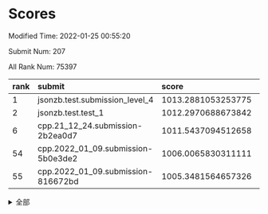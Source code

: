 # Scores

Modified Time: 2022-01-25 00:55:20

Submit Num: 207

All Rank Num: 75397

| rank |               submit               |       score        |       sigma        | pk_num |
| :--- | :--------------------------------- | :----------------- | :----------------- | :----- |
| 1    | jsonzb.test.submission_level_4     | 1013.2881053253775 | 0.8153451586979243 | 1461   |
| 2    | jsonzb.test.test_1                 | 1012.2970688673842 | 0.8061272185391228 | 1457   |
| 6    | cpp.21_12_24.submission-2b2ea0d7   | 1011.5437094512658 | 0.7956819802941392 | 1458   |
| 54   | cpp.2022_01_09.submission-5b0e3de2 | 1006.0065830311111 | 0.7301280781598959 | 1455   |
| 55   | cpp.2022_01_09.submission-816672bd | 1005.3481564657326 | 0.7147082494318239 | 1454   |


<details>
<summary>全部</summary>

| rank |                 submit                 |       score        |       sigma        | pk_num |
| :--- | :------------------------------------- | :----------------- | :----------------- | :----- |
| 1    | jsonzb.test.submission_level_4         | 1013.2881053253775 | 0.8153451586979243 | 1461   |
| 2    | jsonzb.test.test_1                     | 1012.2970688673842 | 0.8061272185391228 | 1457   |
| 3    | gobigger.level_3.submission_level_3_6  | 1012.1922951966628 | 0.8178248753147286 | 1455   |
| 4    | gobigger.level_3.submission_level_3_1  | 1011.9883093007528 | 0.7911124363135094 | 1462   |
| 5    | gobigger.level_3.submission_level_3_4  | 1011.8315097371914 | 0.7875962908978857 | 1452   |
| 6    | cpp.21_12_24.submission-2b2ea0d7       | 1011.5437094512658 | 0.7956819802941392 | 1458   |
| 7    | gobigger.level_3.submission_level_3_41 | 1011.4745739584879 | 0.7751724063090061 | 1461   |
| 8    | gobigger.level_3.submission_level_3_45 | 1011.3979195823472 | 0.7700664708579659 | 1458   |
| 9    | gobigger.level_3.submission_level_3_38 | 1011.2611198710702 | 0.7974335173762004 | 1453   |
| 10   | gobigger.level_3.submission_level_3_29 | 1010.8294130041942 | 0.7796894070161826 | 1455   |
| 11   | gobigger.level_3.submission_level_3_15 | 1010.7876924314781 | 0.7473227120680271 | 1458   |
| 12   | gobigger.level_3.submission_level_3_36 | 1010.7786780010417 | 0.764506885013215  | 1456   |
| 13   | gobigger.level_3.submission_level_3_28 | 1010.732316297171  | 0.79027166249804   | 1460   |
| 14   | gobigger.level_3.submission_level_3_12 | 1010.5939058314535 | 0.7659119233813888 | 1454   |
| 15   | gobigger.level_3.submission_level_3_5  | 1010.5730350283612 | 0.7630152046993696 | 1459   |
| 16   | gobigger.level_3.submission_level_3_2  | 1010.540306424564  | 0.7708206261896157 | 1453   |
| 17   | gobigger.level_3.submission_level_3_46 | 1010.4207692205863 | 0.7444135273847022 | 1452   |
| 18   | gobigger.level_3.submission_level_3_14 | 1010.3569300623842 | 0.7649151654632922 | 1455   |
| 19   | gobigger.level_3.submission_level_3_47 | 1010.3134153244406 | 0.7630413442171047 | 1455   |
| 20   | gobigger.level_3.submission_level_3_27 | 1010.2653666999871 | 0.768781893413543  | 1455   |
| 21   | gobigger.level_3.submission_level_3_21 | 1010.2566101733548 | 0.7650438691429773 | 1458   |
| 22   | gobigger.level_3.submission_level_3_8  | 1010.2149405720954 | 0.752679207158934  | 1453   |
| 23   | gobigger.level_3.submission_level_3_40 | 1010.2097786815299 | 0.7663351792471282 | 1458   |
| 24   | gobigger.level_3.submission_level_3_34 | 1010.2019219416914 | 0.7687235531177441 | 1455   |
| 25   | gobigger.level_3.submission_level_3_49 | 1010.1761847870878 | 0.7539194789082742 | 1462   |
| 26   | gobigger.level_3.submission_level_3_33 | 1010.1754806032927 | 0.7527492167836269 | 1458   |
| 27   | gobigger.level_3.submission_level_3_37 | 1010.171849208924  | 0.7557065039908087 | 1455   |
| 28   | gobigger.level_3.submission_level_3_35 | 1010.1500082409282 | 0.7517187110618071 | 1460   |
| 29   | gobigger.level_3.submission_level_3_32 | 1010.105102020808  | 0.7548208642905735 | 1457   |
| 30   | gobigger.level_3.submission_level_3_0  | 1009.856256880312  | 0.768975907177067  | 1458   |
| 31   | gobigger.level_3.submission_level_3_48 | 1009.8318846720726 | 0.7786763475899079 | 1462   |
| 32   | gobigger.level_3.submission_level_3_44 | 1009.7695153647876 | 0.7483685363617611 | 1459   |
| 33   | gobigger.level_3.submission_level_3_7  | 1009.7381730619528 | 0.7892267534779526 | 1457   |
| 34   | gobigger.level_3.submission_level_3_11 | 1009.6702398608052 | 0.7714059207930758 | 1458   |
| 35   | gobigger.level_3.submission_level_3_26 | 1009.6083634226367 | 0.7482588132787661 | 1452   |
| 36   | gobigger.level_3.submission_level_3_19 | 1009.4627860673809 | 0.749788985400284  | 1457   |
| 37   | gobigger.level_3.submission_level_3_13 | 1009.4262503384805 | 0.7615922534329351 | 1460   |
| 38   | gobigger.level_3.submission_level_3_16 | 1009.3827313255323 | 0.7670896067719722 | 1456   |
| 39   | gobigger.level_3.submission_level_3_39 | 1009.3477182087412 | 0.7544272280180386 | 1462   |
| 40   | gobigger.level_3.submission_level_3_31 | 1009.301320691618  | 0.7621777198674891 | 1456   |
| 41   | gobigger.level_3.submission_level_3_42 | 1009.2586860452092 | 0.7464799872984795 | 1461   |
| 42   | gobigger.level_3.submission_level_3_17 | 1009.2300762762529 | 0.7497993013777502 | 1454   |
| 43   | gobigger.level_3.submission_level_3_3  | 1009.2174247041237 | 0.7472774837650749 | 1456   |
| 44   | gobigger.level_3.submission_level_3_24 | 1009.2036981928252 | 0.7605188062722884 | 1455   |
| 45   | gobigger.level_3.submission_level_3_10 | 1009.15023675554   | 0.7413584270984462 | 1456   |
| 46   | gobigger.level_3.submission_level_3_30 | 1009.095075765073  | 0.7475657545309428 | 1460   |
| 47   | gobigger.level_3.submission_level_3_43 | 1009.0786517908053 | 0.7395038358215136 | 1454   |
| 48   | gobigger.level_3.submission_level_3_9  | 1008.8719433010529 | 0.7534669935288884 | 1454   |
| 49   | gobigger.level_3.submission_level_3_22 | 1008.8178279188988 | 0.7552735127291642 | 1456   |
| 50   | gobigger.level_3.submission_level_3_23 | 1008.793665726625  | 0.7772770636360146 | 1459   |
| 51   | gobigger.level_3.submission_level_3_25 | 1008.4135130315244 | 0.7625247308627758 | 1457   |
| 52   | gobigger.level_3.submission_level_3_20 | 1008.2379688468162 | 0.7574822948216035 | 1456   |
| 53   | gobigger.level_3.submission_level_3_18 | 1007.7782376914048 | 0.7416974986520094 | 1452   |
| 54   | cpp.2022_01_09.submission-5b0e3de2     | 1006.0065830311111 | 0.7301280781598959 | 1455   |
| 55   | cpp.2022_01_09.submission-816672bd     | 1005.3481564657326 | 0.7147082494318239 | 1454   |
| 56   | gobigger.level_1.submission_level_1_32 | 1004.6484347477093 | 0.7280743166506329 | 1453   |
| 57   | gobigger.level_1.submission_level_1_10 | 1004.5876514204446 | 0.723875508131564  | 1455   |
| 58   | gobigger.level_1.submission_level_1_6  | 1004.2167027311732 | 0.7196667015137604 | 1457   |
| 59   | gobigger.level_1.submission_level_1_23 | 1004.1966486441845 | 0.7319189990715168 | 1458   |
| 60   | gobigger.level_1.submission_level_1_41 | 1004.1855803807674 | 0.7077984439926115 | 1459   |
| 61   | gobigger.level_1.submission_level_1_42 | 1004.0649618837239 | 0.7307077427399019 | 1459   |
| 62   | gobigger.level_1.submission_level_1_46 | 1004.0320340490032 | 0.7101296829997465 | 1452   |
| 63   | gobigger.level_1.submission_level_1_8  | 1003.9546929861983 | 0.7150121748544163 | 1460   |
| 64   | gobigger.level_1.submission_level_1_35 | 1003.9312789620981 | 0.7179890746471259 | 1458   |
| 65   | gobigger.level_1.submission_level_1_34 | 1003.9189778141298 | 0.7167273399174925 | 1458   |
| 66   | gobigger.level_1.submission_level_1_2  | 1003.9020289395264 | 0.7099569181435275 | 1461   |
| 67   | gobigger.level_1.submission_level_1_36 | 1003.8836029940613 | 0.7138908792392638 | 1454   |
| 68   | gobigger.level_1.submission_level_1_16 | 1003.71209222838   | 0.7205525368287605 | 1455   |
| 69   | gobigger.level_1.submission_level_1_43 | 1003.7063382794553 | 0.7022804797263101 | 1453   |
| 70   | gobigger.level_1.submission_level_1_19 | 1003.6022954661111 | 0.7270183060904716 | 1463   |
| 71   | gobigger.level_1.submission_level_1_17 | 1003.5264868656125 | 0.7219056309865916 | 1456   |
| 72   | gobigger.level_1.submission_level_1_20 | 1003.4834996933307 | 0.7157577163828449 | 1449   |
| 73   | gobigger.level_1.submission_level_1_37 | 1003.4759779321155 | 0.7194765374559571 | 1460   |
| 74   | gobigger.level_1.submission_level_1_15 | 1003.4465777178054 | 0.7193034015457399 | 1456   |
| 75   | gobigger.level_1.submission_level_1_12 | 1003.423228303139  | 0.7034980208770022 | 1458   |
| 76   | gobigger.level_1.submission_level_1_9  | 1003.4213005293097 | 0.7066548348161034 | 1456   |
| 77   | gobigger.level_1.submission_level_1_45 | 1003.379699500593  | 0.7209981568084642 | 1457   |
| 78   | gobigger.level_1.submission_level_1_38 | 1003.3162164877618 | 0.7250564665450067 | 1461   |
| 79   | gobigger.level_1.submission_level_1_5  | 1003.2637095883259 | 0.7211151020193749 | 1458   |
| 80   | gobigger.level_1.submission_level_1_4  | 1003.2521888815282 | 0.7123445179195247 | 1457   |
| 81   | gobigger.level_1.submission_level_1_11 | 1003.2386847253731 | 0.7095131087878079 | 1456   |
| 82   | gobigger.level_1.submission_level_1_28 | 1003.2217267929647 | 0.7034162266180426 | 1461   |
| 83   | gobigger.level_1.submission_level_1_26 | 1003.214668597142  | 0.7152841644531533 | 1456   |
| 84   | gobigger.level_1.submission_level_1_25 | 1003.2015008349111 | 0.7187450262070173 | 1456   |
| 85   | gobigger.level_1.submission_level_1_40 | 1003.1794933857933 | 0.7122635237634957 | 1456   |
| 86   | gobigger.level_1.submission_level_1_18 | 1003.0325307298622 | 0.7251609145633818 | 1456   |
| 87   | gobigger.level_1.submission_level_1_48 | 1003.0215187385128 | 0.7115992901006531 | 1460   |
| 88   | gobigger.level_1.submission_level_1_39 | 1002.9768373299798 | 0.7138613462125839 | 1461   |
| 89   | gobigger.level_1.submission_level_1_29 | 1002.9333187408644 | 0.714293369146664  | 1457   |
| 90   | gobigger.level_1.submission_level_1_1  | 1002.7777982301785 | 0.7085547748755391 | 1459   |
| 91   | gobigger.level_1.submission_level_1_22 | 1002.6482566429435 | 0.720223414698701  | 1454   |
| 92   | gobigger.level_1.submission_level_1_24 | 1002.6479539330675 | 0.7241188304496327 | 1457   |
| 93   | gobigger.level_1.submission_level_1_13 | 1002.6291682084953 | 0.7207826342293336 | 1455   |
| 94   | gobigger.level_1.submission_level_1_7  | 1002.5634682810344 | 0.7154561271164721 | 1453   |
| 95   | gobigger.level_1.submission_level_1_0  | 1002.4826576012356 | 0.7167171372645686 | 1456   |
| 96   | gobigger.level_1.submission_level_1_3  | 1002.3406850378491 | 0.7275611786596706 | 1460   |
| 97   | gobigger.level_1.submission_level_1_49 | 1002.2709940041975 | 0.7078345699947429 | 1458   |
| 98   | gobigger.level_1.submission_level_1_31 | 1002.2125097624433 | 0.7146594890271232 | 1453   |
| 99   | gobigger.level_1.submission_level_1_30 | 1002.1984890680998 | 0.7130930537645462 | 1454   |
| 100  | gobigger.level_1.submission_level_1_27 | 1002.1578426966378 | 0.7042590662666702 | 1457   |
| 101  | gobigger.level_1.submission_level_1_14 | 1002.1319555006233 | 0.7011167016534222 | 1459   |
| 102  | gobigger.level_1.submission_level_1_47 | 1002.0640686969858 | 0.7156536981209547 | 1455   |
| 103  | gobigger.level_1.submission_level_1_33 | 1001.8903761476529 | 0.7170164218897742 | 1455   |
| 104  | gobigger.level_1.submission_level_1_21 | 1001.8362826033602 | 0.7173567148399829 | 1452   |
| 105  | gobigger.level_1.submission_level_1_44 | 1001.8167208015524 | 0.7100429217261137 | 1456   |
| 106  | gobigger.random.submission_random_48   | 997.5790745615675  | 0.7114425711409489 | 1454   |
| 107  | gobigger.random.submission_random_19   | 997.3425411683628  | 0.716309926564549  | 1462   |
| 108  | gobigger.random.submission_random_1    | 997.117143416697   | 0.7195631614690671 | 1459   |
| 109  | gobigger.random.submission_random_33   | 996.9356213405001  | 0.704911081913246  | 1458   |
| 110  | gobigger.random.submission_random_8    | 996.7593717890497  | 0.7148966852581427 | 1459   |
| 111  | gobigger.random.submission_random_42   | 996.7017216815458  | 0.7035542029851803 | 1459   |
| 112  | gobigger.random.submission_random_45   | 996.6935075225603  | 0.7074176489710405 | 1461   |
| 113  | gobigger.random.submission_random_43   | 996.6757871195301  | 0.716603508722893  | 1460   |
| 114  | gobigger.random.submission_random_20   | 996.568389369593   | 0.7035983294432658 | 1456   |
| 115  | gobigger.random.submission_random_46   | 996.5258450047497  | 0.706518657833489  | 1460   |
| 116  | gobigger.random.submission_random_47   | 996.4676429961139  | 0.7150352695360442 | 1453   |
| 117  | gobigger.random.submission_random_24   | 996.4090074867723  | 0.7081172362397457 | 1452   |
| 118  | gobigger.random.submission_random_23   | 996.4046022078692  | 0.7136045462898418 | 1455   |
| 119  | gobigger.random.submission_random_14   | 996.3024602212     | 0.6989345897888306 | 1461   |
| 120  | gobigger.random.submission_random_36   | 996.2242246258484  | 0.7136579558202097 | 1454   |
| 121  | gobigger.random.submission_random_44   | 996.2061098843628  | 0.7133448813256782 | 1462   |
| 122  | gobigger.random.submission_random_17   | 996.197932232694   | 0.7242846987761304 | 1452   |
| 123  | gobigger.random.submission_random_13   | 996.1761142600927  | 0.728702363860141  | 1458   |
| 124  | gobigger.random.submission_random_6    | 996.1705537217266  | 0.7074684580082602 | 1458   |
| 125  | gobigger.random.submission_random_21   | 996.154321176891   | 0.7183486221658014 | 1451   |
| 126  | gobigger.random.submission_random_28   | 996.1510224994163  | 0.7116070991313245 | 1454   |
| 127  | gobigger.random.submission_random_5    | 996.1206112869386  | 0.7161572658782442 | 1455   |
| 128  | gobigger.random.submission_random_4    | 996.1106385810881  | 0.7134474209330501 | 1461   |
| 129  | gobigger.random.submission_random_26   | 996.1006084202689  | 0.7036043581637305 | 1460   |
| 130  | gobigger.random.submission_random_18   | 996.0608792340882  | 0.7186550050094247 | 1457   |
| 131  | gobigger.random.submission_random_40   | 996.0147592682731  | 0.7125659829668765 | 1460   |
| 132  | gobigger.random.submission_random_7    | 995.9730396894896  | 0.7150783023175346 | 1456   |
| 133  | gobigger.random.submission_random_25   | 995.964675412584   | 0.7049041404165194 | 1459   |
| 134  | gobigger.random.submission_random_32   | 995.8332490486395  | 0.7169022736050487 | 1455   |
| 135  | gobigger.random.submission_random_30   | 995.7005507119119  | 0.6975439654818394 | 1456   |
| 136  | gobigger.random.submission_random_3    | 995.6486325063489  | 0.7172026593547959 | 1457   |
| 137  | gobigger.random.submission_random_27   | 995.5815102857608  | 0.7127118944059979 | 1461   |
| 138  | gobigger.random.submission_random_16   | 995.5416581476142  | 0.7181312917265841 | 1457   |
| 139  | gobigger.random.submission_random_29   | 995.5011641958091  | 0.7048127414845975 | 1459   |
| 140  | gobigger.random.submission_random_22   | 995.4984477923982  | 0.7170394479897682 | 1454   |
| 141  | gobigger.random.submission_random_0    | 995.3582458396766  | 0.7231849744162032 | 1460   |
| 142  | gobigger.random.submission_random_35   | 995.3434615385028  | 0.7087317524642319 | 1450   |
| 143  | gobigger.random.submission_random_31   | 995.3061945022564  | 0.7065973955216888 | 1457   |
| 144  | gobigger.random.submission_random_39   | 995.2517934523295  | 0.7187915067193743 | 1454   |
| 145  | gobigger.random.submission_random_41   | 995.2401675803504  | 0.703147538271212  | 1455   |
| 146  | gobigger.random.submission_random_34   | 995.2203813139103  | 0.7195867352177577 | 1458   |
| 147  | gobigger.random.submission_random_37   | 995.1635558257134  | 0.7153362334899988 | 1460   |
| 148  | gobigger.random.submission_random_15   | 995.0574014126661  | 0.7174733035731984 | 1454   |
| 149  | gobigger.random.submission_random_12   | 995.0346839760914  | 0.7119869786246956 | 1457   |
| 150  | gobigger.random.submission_random_38   | 994.9805766331799  | 0.7070896596434962 | 1460   |
| 151  | gobigger.random.submission_random_11   | 994.8564141446653  | 0.7223562168172879 | 1455   |
| 152  | gobigger.random.submission_random_49   | 994.7913294761535  | 0.7083764439624023 | 1454   |
| 153  | gobigger.random.submission_random_9    | 994.7700153147198  | 0.7281737695947897 | 1459   |
| 154  | gobigger.level_2.submission_level_2_32 | 994.4762928657669  | 0.7221054169732447 | 1457   |
| 155  | gobigger.random.submission_random_2    | 994.4575503827724  | 0.7175331066677574 | 1460   |
| 156  | gobigger.random.submission_random_10   | 994.2967764904562  | 0.7114230357737161 | 1456   |
| 157  | gobigger.level_2.submission_level_2_25 | 993.8670741093738  | 0.7311691838126319 | 1455   |
| 158  | gobigger.level_2.submission_level_2_13 | 993.6982695045208  | 0.7434614709345567 | 1455   |
| 159  | gobigger.level_2.submission_level_2_10 | 993.6257207825421  | 0.7457637473973925 | 1459   |
| 160  | gobigger.level_2.submission_level_2_41 | 993.5119694236706  | 0.7410799185562214 | 1456   |
| 161  | gobigger.level_2.submission_level_2_49 | 993.4160106585443  | 0.738212373249615  | 1459   |
| 162  | gobigger.level_2.submission_level_2_5  | 993.3567981651985  | 0.7242615082372623 | 1457   |
| 163  | gobigger.level_2.submission_level_2_22 | 993.3528322309402  | 0.736786419181785  | 1461   |
| 164  | gobigger.level_2.submission_level_2_6  | 993.240653623144   | 0.7360191766142528 | 1457   |
| 165  | gobigger.level_2.submission_level_2_21 | 992.9847906449053  | 0.7233299230203146 | 1455   |
| 166  | gobigger.level_2.submission_level_2_23 | 992.7411516192254  | 0.7544022240175013 | 1461   |
| 167  | gobigger.level_2.submission_level_2_9  | 992.7338707931277  | 0.7315824299115626 | 1457   |
| 168  | gobigger.level_2.submission_level_2_30 | 992.6739436938982  | 0.7351092473352699 | 1456   |
| 169  | gobigger.level_2.submission_level_2_47 | 992.6426572025754  | 0.7406154205850602 | 1454   |
| 170  | gobigger.level_2.submission_level_2_40 | 992.5953533019147  | 0.7452966335586964 | 1456   |
| 171  | gobigger.level_2.submission_level_2_31 | 992.4940700152434  | 0.7423961846539805 | 1459   |
| 172  | gobigger.level_2.submission_level_2_46 | 992.4837781081646  | 0.7620766362054656 | 1455   |
| 173  | gobigger.level_2.submission_level_2_34 | 992.3540473416512  | 0.7596729341692753 | 1459   |
| 174  | gobigger.level_2.submission_level_2_37 | 992.2805166426612  | 0.7391099313947669 | 1464   |
| 175  | gobigger.level_2.submission_level_2_19 | 992.2777931987604  | 0.7456688139672888 | 1453   |
| 176  | gobigger.level_2.submission_level_2_26 | 992.1897816341254  | 0.7315355534980785 | 1459   |
| 177  | gobigger.level_2.submission_level_2_36 | 992.1778236228138  | 0.7502277825797199 | 1457   |
| 178  | gobigger.level_2.submission_level_2_17 | 992.1606837187559  | 0.7278578786271507 | 1457   |
| 179  | gobigger.level_2.submission_level_2_2  | 992.103907468623   | 0.734230463363417  | 1451   |
| 180  | gobigger.level_2.submission_level_2_12 | 992.0472863402969  | 0.7511534998380089 | 1460   |
| 181  | gobigger.level_2.submission_level_2_0  | 992.025359549879   | 0.737078622020742  | 1456   |
| 182  | gobigger.level_2.submission_level_2_42 | 991.9106862960323  | 0.753695885774019  | 1461   |
| 183  | gobigger.level_2.submission_level_2_43 | 991.8948104894455  | 0.7532261710557835 | 1455   |
| 184  | gobigger.level_2.submission_level_2_35 | 991.8008193479977  | 0.7379300392902866 | 1457   |
| 185  | gobigger.level_2.submission_level_2_44 | 991.7924000506544  | 0.7388170209065011 | 1458   |
| 186  | gobigger.level_2.submission_level_2_3  | 991.7726103388621  | 0.7557877463611016 | 1455   |
| 187  | gobigger.level_2.submission_level_2_33 | 991.7322609163684  | 0.7611472318778276 | 1456   |
| 188  | gobigger.level_2.submission_level_2_4  | 991.7079675062603  | 0.7596666571001004 | 1459   |
| 189  | gobigger.level_2.submission_level_2_29 | 991.6248272233306  | 0.7633762553900968 | 1457   |
| 190  | gobigger.level_2.submission_level_2_45 | 991.5695401124399  | 0.7423342125298961 | 1459   |
| 191  | gobigger.level_2.submission_level_2_39 | 991.3235223807579  | 0.7513102456423096 | 1460   |
| 192  | gobigger.level_2.submission_level_2_48 | 991.2352885340753  | 0.752185178265512  | 1460   |
| 193  | gobigger.level_2.submission_level_2_18 | 991.2008276525486  | 0.7507634684311678 | 1456   |
| 194  | gobigger.level_2.submission_level_2_38 | 991.1683596785653  | 0.7555594146563431 | 1460   |
| 195  | gobigger.level_2.submission_level_2_24 | 991.1504050619193  | 0.7455667596213255 | 1460   |
| 196  | gobigger.level_2.submission_level_2_8  | 991.1234934819369  | 0.754687078651773  | 1457   |
| 197  | gobigger.level_2.submission_level_2_1  | 990.983343344037   | 0.7451209140659139 | 1451   |
| 198  | gobigger.level_2.submission_level_2_28 | 990.896004438582   | 0.7676409072014964 | 1455   |
| 199  | gobigger.level_2.submission_level_2_15 | 990.6947314270808  | 0.7482630035666922 | 1453   |
| 200  | gobigger.level_2.submission_level_2_20 | 990.5130737432034  | 0.7735169556005165 | 1460   |
| 201  | gobigger.level_2.submission_level_2_27 | 990.4090836740803  | 0.7703925371017677 | 1453   |
| 202  | gobigger.level_2.submission_level_2_7  | 990.040454366195   | 0.7527800155956866 | 1457   |
| 203  | gobigger.level_2.submission_level_2_14 | 989.9671966033585  | 0.7550780136186515 | 1455   |
| 204  | gobigger.level_2.submission_level_2_11 | 989.9271620945683  | 0.7498264342985209 | 1460   |
| 205  | gobigger.level_2.submission_level_2_16 | 989.604191986426   | 0.7729830133581603 | 1461   |
| 206  | gobigger.none.submission_none_0        | 978.2651899774164  | 1.4099443944219177 | 1462   |
| 207  | gobigger.none.submission_none_1        | 976.2898692426407  | 1.376778593947595  | 1459   |

</details>